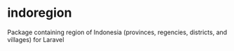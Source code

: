 # indoregion
Package containing region of Indonesia (provinces, regencies, districts, and villages) for Laravel
